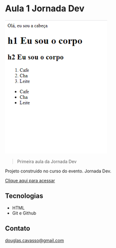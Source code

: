 # Aula 1 Jornada Dev
![preview](./github/preview.png)

> Primeira aula da Jornada Dev 

Projeto construido no curso do evento. Jornada Dev.


[ Clique aqui para acessar](https://douglascorreacavasso.github.io/NLW/)


## Tecnologias

- HTML
- Git e Github

## Contato

douglas.cavasso@gmail.com
